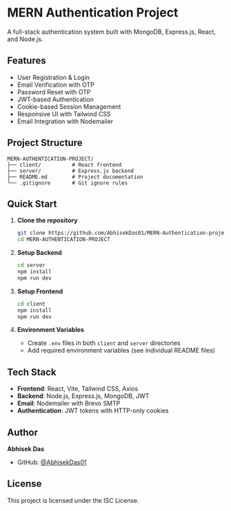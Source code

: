# MERN Authentication Project

A full-stack authentication system built with MongoDB, Express.js, React, and Node.js.

## Features

- User Registration & Login
- Email Verification with OTP
- Password Reset with OTP
- JWT-based Authentication
- Cookie-based Session Management
- Responsive UI with Tailwind CSS
- Email Integration with Nodemailer

## Project Structure

```
MERN-AUTHENTICATION-PROJECT/
├── client/          # React frontend
├── server/          # Express.js backend
├── README.md        # Project documentation
└── .gitignore       # Git ignore rules
```

## Quick Start

1. **Clone the repository**
   ```bash
   git clone https://github.com/AbhisekDas01/MERN-Authentication-project.git
   cd MERN-AUTHENTICATION-PROJECT
   ```

2. **Setup Backend**
   ```bash
   cd server
   npm install
   npm run dev
   ```

3. **Setup Frontend**
   ```bash
   cd client
   npm install
   npm run dev
   ```

4. **Environment Variables**
   - Create `.env` files in both `client` and `server` directories
   - Add required environment variables (see individual README files)

## Tech Stack

- **Frontend**: React, Vite, Tailwind CSS, Axios
- **Backend**: Node.js, Express.js, MongoDB, JWT
- **Email**: Nodemailer with Brevo SMTP
- **Authentication**: JWT tokens with HTTP-only cookies

## Author

**Abhisek Das**
- GitHub: [@AbhisekDas01](https://github.com/AbhisekDas01)

## License

This project is licensed under the ISC License.
